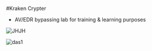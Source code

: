 #Kraken Crypter

- AV/EDR bypassing lab for training & learning purposes


![JHJH](https://github.com/asciistring/Kraken-Crypter/assets/163448819/3999acfb-af05-40ce-af65-82d5443ff073)

![das1](https://github.com/asciistring/Kraken-Crypter/assets/163448819/7b82fd1a-733d-4dd8-aae2-c26f8a0277ca)
